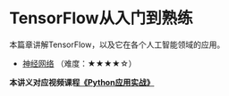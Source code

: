 # TensorFlow从入门到熟练

本篇章讲解TensorFlow，以及它在各个人工智能领域的应用。

- [神经网络](1.神经网络.ipynb) （难度：★★★★☆）

**本讲义对应视频课程[《Python应用实战》](https://study.163.com/course/courseMain.htm?courseId=1209533804&share=2&shareId=400000000624093)**